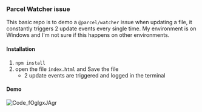 ### Parcel Watcher issue
This basic repo is to demo a `@parcel/watcher` issue when updating a file, it constantly triggers 2 update events every single time. My environment is on Windows and I'm not sure if this happens on other environments.

#### Installation
1. `npm install`
2. open the file `index.html` and Save the file
   - 2 update events are triggered and logged in the terminal
  
#### Demo

![Code_fOglgxJAgr](https://github.com/user-attachments/assets/e9785faf-e4a4-4681-ba7f-13285bc746a6)
